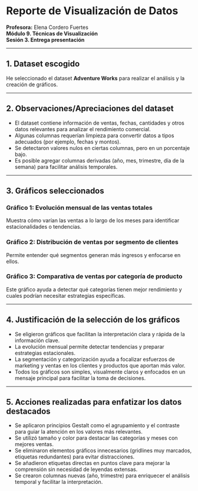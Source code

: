 ﻿# Reporte de Visualización de Datos  
**Profesora:** Elena Cordero Fuertes  
**Módulo 9. Técnicas de Visualización**  
**Sesión 3. Entrega presentación**

---

## 1. Dataset escogido  
He seleccionado el dataset **Adventure Works** para realizar el análisis y la creación de gráficos.

---

## 2. Observaciones/Apreciaciones del dataset

- El dataset contiene información de ventas, fechas, cantidades y otros datos relevantes para analizar el rendimiento comercial.  
- Algunas columnas requerían limpieza para convertir datos a tipos adecuados (por ejemplo, fechas y montos).  
- Se detectaron valores nulos en ciertas columnas, pero en un porcentaje bajo.  
- Es posible agregar columnas derivadas (año, mes, trimestre, día de la semana) para facilitar análisis temporales.

---

## 3. Gráficos seleccionados

### Gráfico 1: Evolución mensual de las ventas totales  
Muestra cómo varían las ventas a lo largo de los meses para identificar estacionalidades o tendencias.

### Gráfico 2: Distribución de ventas por segmento de clientes  
Permite entender qué segmentos generan más ingresos y enfocarse en ellos.

### Gráfico 3: Comparativa de ventas por categoría de producto  
Este gráfico ayuda a detectar qué categorías tienen mejor rendimiento y cuales podrían necesitar estrategias específicas.

---

## 4. Justificación de la selección de los gráficos

- Se eligieron gráficos que facilitan la interpretación clara y rápida de la información clave.  
- La evolución mensual permite detectar tendencias y preparar estrategias estacionales.  
- La segmentación y categorización ayuda a focalizar esfuerzos de marketing y ventas en los clientes y productos que aportan más valor.  
- Todos los gráficos son simples, visualmente claros y enfocados en un mensaje principal para facilitar la toma de decisiones.

---

## 5. Acciones realizadas para enfatizar los datos destacados

- Se aplicaron principios Gestalt como el agrupamiento y el contraste para guiar la atención en los valores más relevantes.  
- Se utilizó tamaño y color para destacar las categorías y meses con mejores ventas.  
- Se eliminaron elementos gráficos innecesarios (gridlines muy marcados, etiquetas redundantes) para evitar distracciones.  
- Se añadieron etiquetas directas en puntos clave para mejorar la comprensión sin necesidad de leyendas extensas.  
- Se crearon columnas nuevas (año, trimestre) para enriquecer el análisis temporal y facilitar la interpretación.

